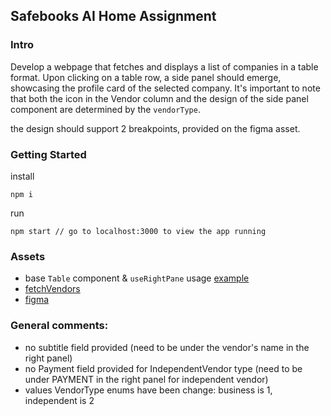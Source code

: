## Safebooks AI Home Assignment

### Intro

Develop a webpage that fetches and displays a list of companies in a table format. Upon clicking on a table row, a side panel should emerge, showcasing the profile card of the selected company. It's important to note that both the icon in the Vendor column and the design of the side panel component are determined by the `vendorType`.

the design should support 2 breakpoints, provided on the figma asset.

### Getting Started

install

```
npm i
```

run

```
npm start // go to localhost:3000 to view the app running
```

### Assets

- base `Table` component & `useRightPane` usage [example](https://github.com/safebooks-ai/frontend-assignment/blob/main/src/components/pages/vendors-page.tsx)
- [fetchVendors](https://github.com/safebooks-ai/frontend-assignment/blob/main/src/services/vendors/api.ts)
- [figma](https://www.figma.com/file/7tI9RAtDXee922Um9IytUc/Table?type=design&node-id=3-1719&mode=design&t=roOh95DgLYErKSDl-0)

### General comments:

- no subtitle field provided (need to be under the vendor's name in the right panel)
- no Payment field provided for IndependentVendor type (need to be under PAYMENT in the right panel for independent vendor)
- values VendorType enums have been change: business is 1, independent is 2
